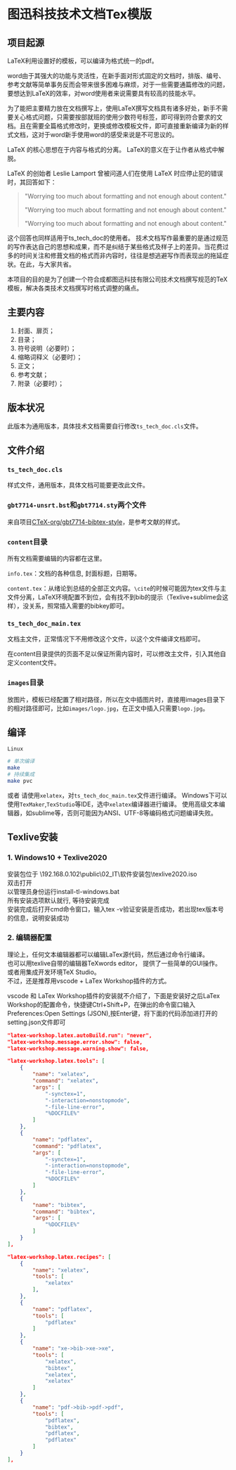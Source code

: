 # 图迅科技技术文档Tex模版

## 项目起源

LaTeX利用设置好的模板，可以编译为格式统一的pdf。

word由于其强大的功能与灵活性，在新手面对形式固定的文档时，排版、编号、参考文献等简单事务反而会带来很多困难与麻烦，对于一些需要通篇修改的问题，要想达到LaTeX的效率，对word使用者来说需要具有较高的技能水平。

为了能把主要精力放在文档撰写上，使用LaTeX撰写文档具有诸多好处，新手不需要关心格式问题，只需要按部就班的使用少数符号标签，即可得到符合要求的文档。且在需要全篇格式修改时，更换或修改模板文件，即可直接重新编译为新的样式文档，这对于word新手使用word的感受来说是不可思议的。

LaTeX 的核心思想在于内容与格式的分离。 LaTeX的意义在于让作者从格式中解脱。

LaTeX 的创始者 Leslie Lamport 曾被问道人们在使用 LaTeX 时应停止犯的错误时，其回答如下：

>"Worrying too much about formatting and not enough about content."
>
>"Worrying too much about formatting and not enough about content."
>
>"Worrying too much about formatting and not enough about content."

这个回答也同样适用于ts_tech_doc的使用者。 技术文档写作最重要的是通过规范的写作表达自己的思想和成果，而不是纠结于某些格式及样子上的差异。当花费过多的时间关注和修葺文档的格式而非内容时，往往是想逃避写作而表现出的拖延症状。在此，与大家共省。

本项目的目的是为了创建一个符合成都图迅科技有限公司技术文档撰写规范的TeX模板，解决各类技术文档撰写时格式调整的痛点。

## 主要内容

1. 封面、扉页；
2. 目录；
3. 符号说明（必要时）；
4. 缩略词释义（必要时）；
5. 正文；
6. 参考文献；
7. 附录（必要时）；

## 版本状况
此版本为通用版本，具体技术文档需要自行修改`ts_tech_doc.cls`文件。

## 文件介绍

### `ts_tech_doc.cls`

样式文件，通用版本，具体文档可能要更改此文件。

### `gbt7714-unsrt.bst`和`gbt7714.sty`两个文件

来自项目[CTeX-org/gbt7714-bibtex-style](https://github.com/CTeX-org/gbt7714-bibtex-style)，是参考文献的样式。


### `content`目录

所有文档需要编辑的内容都在这里。

`info.tex`：文档的各种信息, 封面标题，日期等。

`content.tex`：从绪论到总结的全部正文内容。`\cite`的时候可能因为tex文件与主文件分离，LaTeX环境配置不到位，会有找不到bib的提示（Texlive+sublime会这样），没关系，照常插入需要的bibkey即可。

### `ts_tech_doc_main.tex`

文档主文件，正常情况下不用修改这个文件，以这个文件编译文档即可。

在content目录提供的页面不足以保证所需内容时，可以修改主文件，引入其他自定义content文件。

### `images`目录

放图片，模板已经配置了相对路径，所以在文中插图片时，直接用images目录下的相对路径即可，比如`images/logo.jpg`，在正文中插入只需要`logo.jpg`。

## 编译

`Linux`
```bash
# 单次编译
make
# 持续集成
make pvc
```
或者
请使用`xelatex`，对`ts_tech_doc_main.tex`文件进行编译。
Windows下可以使用`TexMaker`,`TexStudio`等IDE，选中`xelatex`编译器进行编译。
使用高级文本编辑器，如sublime等，否则可能因为ANSI、UTF-8等编码格式问题编译失败。

## Texlive安装

### 1. Windows10 + Texlive2020

安装包位于 \\192.168.0.102\public\02_IT\软件安装包\texlive2020.iso  
双击打开  
以管理员身份运行install-tl-windows.bat  
所有安装选项默认就行, 等待安装完成  
安装完成后打开cmd命令窗口，输入tex -v验证安装是否成功，若出现tex版本号的信息，说明安装成功  

### 2. 编辑器配置

理论上，任何文本编辑器都可以编辑LaTex源代码，然后通过命令行编译。  
也可以用texlive自带的编辑器TeXwords editor， 提供了一些简单的GUI操作。  
或者用集成开发环境TeX Studio。  
不过，还是推荐用vscode + LaTex Workshop插件的方式。

vscode 和 LaTex Workshop插件的安装就不介绍了，下面是安装好之后LaTex Workshop的配置命令，快捷键Ctrl+Shift+P，在弹出的命令窗口输入Preferences:Open Settings (JSON),按Enter键，将下面的代码添加进打开的setting.json文件即可

```json
"latex-workshop.latex.autoBuild.run": "never",
"latex-workshop.message.error.show": false,
"latex-workshop.message.warning.show": false,

"latex-workshop.latex.tools": [
	{
		"name": "xelatex",
		"command": "xelatex",
		"args": [
			"-synctex=1",
			"-interaction=nonstopmode",
			"-file-line-error",
			"%DOCFILE%"
		]
	},
	{
		"name": "pdflatex",
		"command": "pdflatex",
		"args": [
			"-synctex=1",
			"-interaction=nonstopmode",
			"-file-line-error",
			"%DOCFILE%"
		]
	},
	{
		"name": "bibtex",
		"command": "bibtex",
		"args": [
			"%DOCFILE%"
		]
	}
],

"latex-workshop.latex.recipes": [
	{
		"name": "xelatex",
		"tools": [
			"xelatex"
		],
	},
	{
		"name": "pdflatex",
		"tools": [
			"pdflatex"
		]
	},
	{
		"name": "xe->bib->xe->xe",
		"tools": [
			"xelatex",
			"bibtex",
			"xelatex",
			"xelatex"
		]
	},
	{
		"name": "pdf->bib->pdf->pdf",
		"tools": [
			"pdflatex",
			"bibtex",
			"pdflatex",
			"pdflatex"
		]
	}
],
```